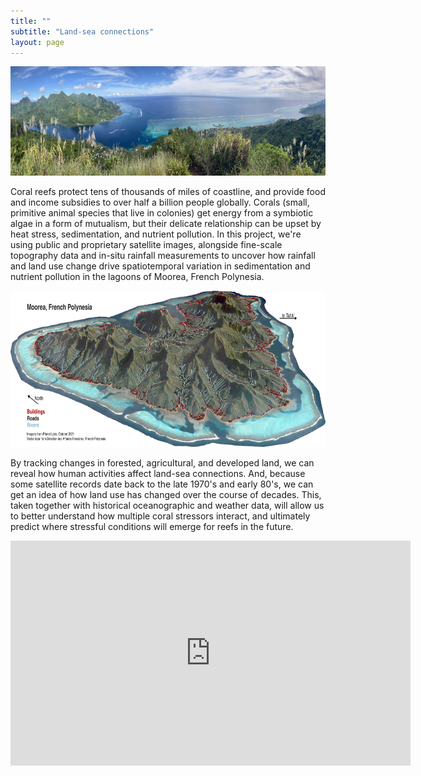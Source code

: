 ```yaml
---
title: ""
subtitle: "Land-sea connections"
layout: page
---
```


<div style="text-align: center;">
  <img src="/img/northShore.jpg" alt="North shore lagoons of Moorea." height="175"/>
</div>
  
Coral reefs protect tens of thousands of miles of coastline, and provide food and income subsidies to over half a billion people globally. Corals (small, primitive animal species that live in colonies) get energy from a symbiotic algae in a form of mutualism, but their delicate relationship can be upset by heat stress, sedimentation, and nutrient pollution. In this project, we're using public and proprietary satellite images, alongside fine-scale topography data and in-situ rainfall measurements to uncover how rainfall and land use change drive spatiotemporal variation in sedimentation and nutrient pollution in the lagoons of Moorea, French Polynesia.

<div style="text-align: center;">
  <img src="/img/3disland.jpg" alt="North shore lagoons of Moorea." height="250"/>
</div>

By tracking changes in forested, agricultural, and developed land, we can reveal how human activities affect land-sea connections. And, because some satellite records date back to the late 1970's and early 80's, we can get an idea of how land use has changed over the course of decades. This, taken together with historical oceanographic and weather data, will allow us to better understand how multiple coral stressors interact, and ultimately predict where stressful conditions will emerge for reefs in the future.

<div style="text-align: center;">
  <iframe src="https://player.vimeo.com/video/825635067" width="640" height="360" frameborder="0" allow="autoplay; fullscreen" allowfullscreen></iframe>
</div>

